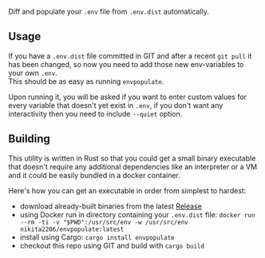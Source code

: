 Diff and populate your `.env` file from `.env.dist` automatically.

Usage
-----

If you have a `.env.dist` file committed in GIT and after
a recent `git pull` it has been changed, so now you need to
add those new env-variables to your own `.env`.  
This should be as easy as running `envpopulate`.

Upon running it, you will be asked if you want to enter
custom values for every variable that doesn't yet exist in 
`.env`, if you don't want any interactivity then you need 
to include `--quiet` option.

Building
--------

This utility is written in Rust so that you could get 
a small binary executable that doesn't require any additional
dependencies like an interpreter or a VM and it could be easily
bundled in a docker container.

Here's how you can get an executable in order from simplest to hardest:
 - download already-built binaries from the latest [Release](https://github.com/nikita2206/envpopulate/releases/latest)
 - using Docker run in directory containing your `.env.dist` file: 
 `docker run --rm -ti -v "$PWD":/usr/src/env -w /usr/src/env nikita2206/envpopulate:latest`
 - install using Cargo: `cargo install envpopulate`
 - checkout this repo using GIT and build with `cargo build`
 
